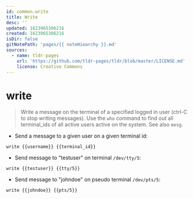 ```yaml
---
id: common.write
title: Write
desc: ''
updated: 1623965306216
created: 1623965306216
isDir: false
gitNotePath: 'pages/{{ noteHiearchy }}.md'
sources:
  - name: tldr-pages
    url: 'https://github.com/tldr-pages/tldr/blob/master/LICENSE.md'
    license: Creative Commons
---
```

# write

> Write a message on the terminal of a specified logged in user (ctrl-C to stop writing messages).
> Use the `who` command to find out all terminal_ids of all active users active on the system. See also `mesg`.

- Send a message to a given user on a given terminal id:

`write {{username}} {{terminal_id}}`

- Send message to "testuser" on terminal `/dev/tty/5`:

`write {{testuser}} {{tty/5}}`

- Send message to "johndoe" on pseudo terminal `/dev/pts/5`:

`write {{johndoe}} {{pts/5}}`

